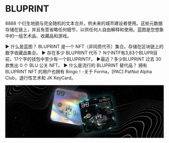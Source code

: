# BLUPRINT

8888 个衍生地貌与完全随机的文本合并，供未来的城市建设者使用。这些元数据存储在链上，并且有意省略任何细节，以供任何人自由解释和使用。蓝图是您想象中的一组艺术品、收藏品和游戏。

▶ 什么是蓝图？
BLUPRINT 是一个 NFT（非同质代币）集合。存储在区块链上的数字收藏品集合。
▶ 存在多少 BLUPRINT 代币？
N个INTF有3,83个BLUPR目前，17个字的钱包中至少有一个BLUPRINTF。
▶最近？多少BLUPRINT
过去 30 款售出 0 个 BLU 公关 NFT。
▶ 什么是流行的 BLUPRINT 替代品？
拥有 BLUPRINT NFT 的用户也拥有 Bingo！-关于 Forma，[PAC] PatNut Alpha Club，退行性艺术和 JK KeyCard。

![NFT](unnamed.jpg)
